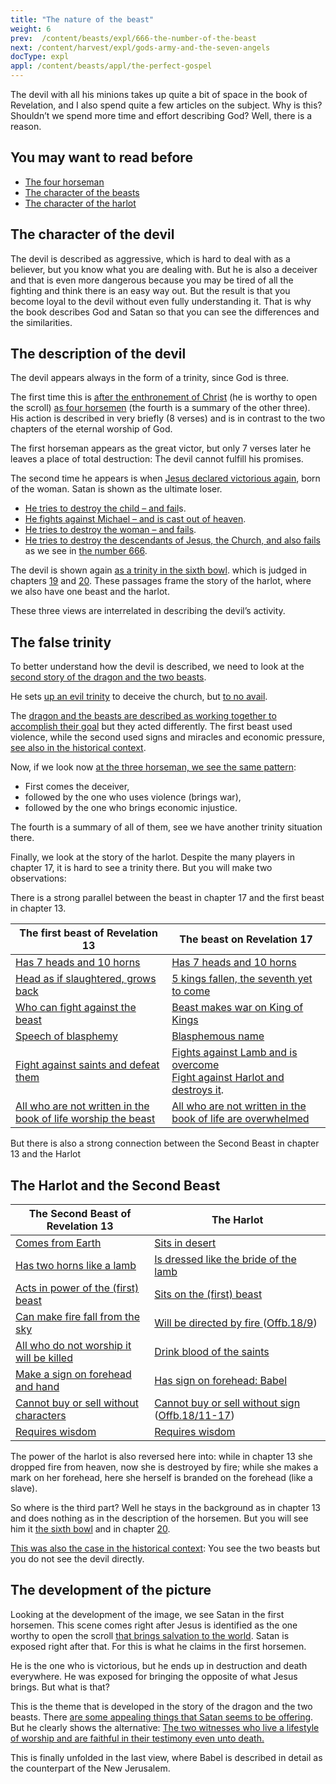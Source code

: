 ```yaml
---
title: "The nature of the beast"
weight: 6
prev:  /content/beasts/expl/666-the-number-of-the-beast
next: /content/harvest/expl/gods-army-and-the-seven-angels
docType: expl
appl: /content/beasts/appl/the-perfect-gospel
---
```


The devil with all his minions takes up quite a bit of space in the book of Revelation, and I also spend quite a few articles on the subject. Why is this? Shouldn’t we spend more time and effort describing God? Well, there is a reason.

## You may want to read before

<a name="98d6"></a>
- [The four horseman](../../../../content/seals/expl/the-mystery-of-the-four-horse-men)
- [The character of the beasts](../../../../content/beasts/expl/the-nature-of-the-beast-in-the-book-of-revelation)
- [The character of the harlot](../../../../content/harlot/expl/the-character-and-destiny-of-the-harlot)

## The character of the devil

<a name="537c"></a>
The devil is described as aggressive, which is hard to deal with as a believer, but you know what you are dealing with. But he is also a deceiver and that is even more dangerous because you may be tired of all the fighting and think there is an easy way out. But the result is that you become loyal to the devil without even fully understanding it. That is why the book describes God and Satan so that you can see the differences and the similarities.

## The description of the devil

<a name="4281"></a>
The devil appears always in the form of a trinity, since God is three.

The first time this is [after the enthronement of Christ](https://www.bibleserver.com/NIV/Revelation5) (he is worthy to open the scroll) [as four horsemen](https://www.bibleserver.com/NIV/Revelation6%3A1-8) (the fourth is a summary of the other three). His action is described in very briefly (8 verses) and is in contrast to the two chapters of the eternal worship of God.

The first horseman appears as the great victor, but only 7 verses later he leaves a place of total destruction: The devil cannot fulfill his promises.

The second time he appears is when [Jesus declared victorious again](https://www.bibleserver.com/NIV/Revelation12), born of the woman. Satan is shown as the ultimate loser.

- [He tries to destroy the child – and fail](https://www.bibleserver.com/NIV/Revelation12%3A1-6)s.
- [He fights against Michael – and is cast out of heaven](https://www.bibleserver.com/NIV/Revelation12%3A7-12).
- [He tries to destroy the woman – and fails](https://www.bibleserver.com/NIV/Revelation12%3A13-17).
- [He tries to destroy the descendants of Jesus, the Church, and also fails](https://www.bibleserver.com/NIV/Revelation13) as we see in [the number 666](../../../../content/beasts/expl/666-the-number-of-the-beast#5112).

The devil is shown again [as a trinity in the sixth bowl](https://www.bibleserver.com/NIV/Revelation16%3A13). which is judged in chapters [19](https://www.bibleserver.com/NIV/Revelation19%3A20) and [20](https://www.bibleserver.com/NIV/Revelation20%3A10). These passages frame the story of the harlot, where we also have one beast and the harlot.

These three views are interrelated in describing the devil’s activity.

## The false trinity

<a name="45d1"></a>
To better understand how the devil is described, we need to look at the [second story of the dragon and the two beasts](https://www.bibleserver.com/NIV/Revelation13).

He sets [up an evil trinity](../../../../content/beasts/expl/the-nature-of-the-beast-in-the-book-of-revelation#f4be) to deceive the church, but [to no avail](../../../../content/beasts/expl/666-the-number-of-the-beast#5112).

The [dragon and the beasts are described as working together to accomplish their goal](../../../../content/beasts/expl/the-nature-of-the-beast-in-the-book-of-revelation#f4be) but they acted differently. The first beast used violence, while the second used signs and miracles and economic pressure, [see also in the historical context](../../../../content/beasts/expl/the-beasts-and-the-666-in-historical-context).

Now, if we look now [at the three horseman, we see the same pattern](../../../../content/seals/expl/the-mystery-of-the-four-horse-men):

- First comes the deceiver,
- followed by the one who uses violence (brings war),
- followed by the one who brings economic injustice.

The fourth is a summary of all of them, see we have another trinity situation there.

Finally, we look at the story of the harlot. Despite the many players in chapter 17, it is hard to see a trinity there. But you will make two observations:

There is a strong parallel between the beast in chapter 17 and the first beast in chapter 13.

| The first beast of Revelation 13 | The beast on Revelation 17 |
|----------------------------------|----------------------------|
| [Has 7 heads and 10 horns](https://www.bibleserver.com/NIV/Revelation13%2C1) | [Has 7 heads and 10 horns](https://www.bibleserver.com/NIV/Revelation17%2C3) |
| [Head as if slaughtered, grows back](https://www.bibleserver.com/NIV/Revelation13%2C3) | [5 kings fallen, the seventh yet to come](https://www.bibleserver.com/NIV/Revelation17%2C10) |
| [Who can fight against the beast](https://www.bibleserver.com/NIV/Revelation13%2C4) | [Beast makes war on King of Kings](https://www.bibleserver.com/NIV/Revelation17%2C14) |
| [Speech of blasphemy](https://www.bibleserver.com/NIV/Revelation13%2C5-6) | [Blasphemous name](https://www.bibleserver.com/NIV/Revelation17%2C3) |
| [Fight against saints and defeat them](https://www.bibleserver.com/NIV/Revelation13%2C7) | [Fights against Lamb and is overcome](https://www.bibleserver.com/NIV/Revelation17%2C14) </br> [Fight against Harlot and destroys it](https://www.bibleserver.com/NIV/Revelation17%2C16). |
| [All who are not written in the book of life worship the beast](https://www.bibleserver.com/NIV/Revelation13%2C8) | [All who are not written in the book of life are overwhelmed](https://www.bibleserver.com/NIV/Revelation17%2C8) |

But there is also a strong connection between the Second Beast in chapter 13 and the Harlot

## The Harlot and the Second Beast

| The Second Beast of Revelation 13 | The Harlot |
|-----------------------------------|------------|
| [Comes from Earth](https://www.bibleserver.com/NIV/Revelation13%2C11) | [Sits in desert](https://www.bibleserver.com/NIV/Revelation17%2C3) |
| [Has two horns like a lamb](https://www.bibleserver.com/NIV/Revelation13%2C11) | [Is dressed like the bride of the lamb](https://www.bibleserver.com/NIV/Revelation17%2C4) |
| [Acts in power of the (first) beast](https://www.bibleserver.com/NIV/Revelation13%2C12) | [Sits on the (first) beast](https://www.bibleserver.com/NIV/Revelation17%2C3) |
| [Can make fire fall from the sky](https://www.bibleserver.com/NIV/Revelation13%2C13) | [Will be directed by fire ](https://www.bibleserver.com/NIV/Revelation17%2C16) ([Offb.18/9](https://www.bibleserver.com/NIV/Revelation18%2C9)) |
| [All who do not worship it will be killed](https://www.bibleserver.com/NIV/Revelation13%2C15) | [Drink blood of the saints](https://www.bibleserver.com/NIV/Revelation17%2C6) |
| [Make a sign on forehead and hand](https://www.bibleserver.com/NIV/Revelation13%2C16) | [Has sign on forehead: Babel](https://www.bibleserver.com/NIV/Revelation17%2C5) |
| [Cannot buy or sell without characters](https://www.bibleserver.com/NIV/Revelation13%2C17) | [Cannot buy or sell without sign](https://www.bibleserver.com/NIV/Revelation18%2C3) ([Offb.18/11-17](https://www.bibleserver.com/NIV/Revelation18%2C11-17)) |
| [Requires wisdom](https://www.bibleserver.com/NIV/Revelation13%2C18) | [Requires wisdom](https://www.bibleserver.com/NIV/Revelation17%2C9) |

The power of the harlot is also reversed here into: while in chapter 13 she dropped fire from heaven, now she is destroyed by fire; while she makes a mark on her forehead, here she herself is branded on the forehead (like a slave).

So where is the third part? Well he stays in the background as in chapter 13 and does nothing as in the description of the horsemen. But you will see him it [the sixth bowl](https://www.bibleserver.com/NIV/Revelation16%3A13) and in chapter [20](https://www.bibleserver.com/NIV/Revelation20%3A10).

[This was also the case in the historical context](../../../../content/beasts/expl/the-beasts-and-the-666-in-historical-context): You see the two beasts but you do not see the devil directly.

## The development of the picture

<a name="6ef8"></a>
Looking at the development of the image, we see Satan in the first horsemen. This scene comes right after Jesus is identified as the one worthy to open the scroll [that brings salvation to the world](../../../../content/seals/expl/the-book-with-the-seven-seals). Satan is exposed right after that. For this is what he claims in the first horsemen.

He is the one who is victorious, but he ends up in destruction and death everywhere. He was exposed for bringing the opposite of what Jesus brings. But what is that?

This is the theme that is developed in the story of the dragon and the two beasts. There [are some appealing things that Satan seems to be offering](../../../../content/beasts/expl/the-nature-of-the-beast-in-the-book-of-revelation#896a). But he clearly shows the alternative: [The two witnesses who live a lifestyle of worship and are faithful in their testimony even unto death.](../../../../content/witnesses/expl/the-two-witnesses)

This is finally unfolded in the last view, where Babel is described in detail as the counterpart of the New Jerusalem.

